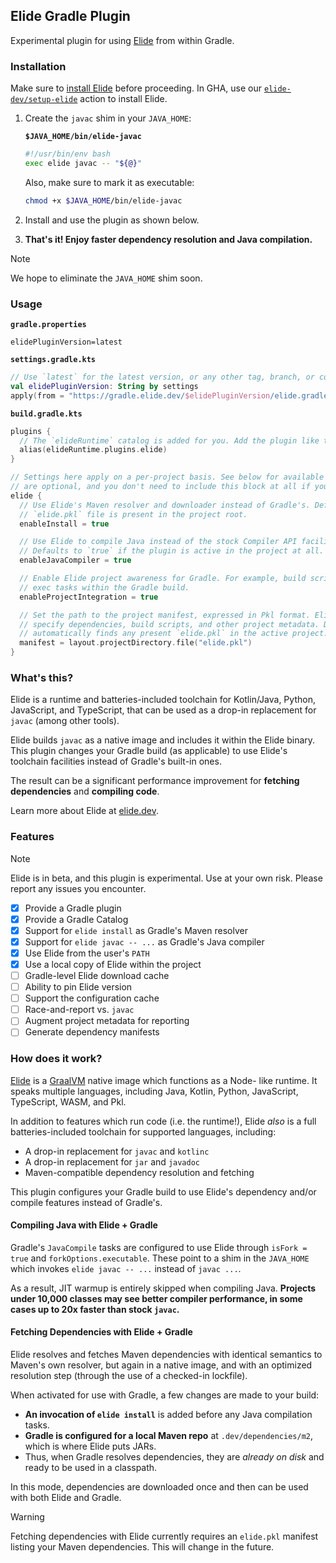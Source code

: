 ## Elide Gradle Plugin

Experimental plugin for using [Elide](https://github.com/elide-dev/elide) from within Gradle.

### Installation

Make sure to [install Elide](https://docs.elide.dev/installation.html) before proceeding. In GHA, use our
[`elide-dev/setup-elide`](https://github.com/elide-dev/setup-elide) action to install Elide.

1) Create the `javac` shim in your `JAVA_HOME`:

   **`$JAVA_HOME/bin/elide-javac`**
    ```bash
    #!/usr/bin/env bash
    exec elide javac -- "${@}"
    ```

    Also, make sure to mark it as executable:
    ```bash
    chmod +x $JAVA_HOME/bin/elide-javac
    ```

2) Install and use the plugin as shown below.
3) **That's it! Enjoy faster dependency resolution and Java compilation.**

> [!NOTE]
> We hope to eliminate the `JAVA_HOME` shim soon.

### Usage

**`gradle.properties`**
```properties
elidePluginVersion=latest
```

**`settings.gradle.kts`**
```kotlin
// Use `latest` for the latest version, or any other tag, branch, or commit SHA on this project.
val elidePluginVersion: String by settings
apply(from = "https://gradle.elide.dev/$elidePluginVersion/elide.gradle.kts")
```

**`build.gradle.kts`**
```kotlin
plugins {
  // The `elideRuntime` catalog is added for you. Add the plugin like this:
  alias(elideRuntime.plugins.elide)
}

// Settings here apply on a per-project basis. See below for available settings; all properties
// are optional, and you don't need to include this block at all if you are fine with defaults.
elide {
  // Use Elide's Maven resolver and downloader instead of Gradle's. Defaults to `true` when an
  // `elide.pkl` file is present in the project root.
  enableInstall = true

  // Use Elide to compile Java instead of the stock Compiler API facilities used by Gradle.
  // Defaults to `true` if the plugin is active in the project at all.
  enableJavaCompiler = true

  // Enable Elide project awareness for Gradle. For example, build scripts can show up as runnable
  // exec tasks within the Gradle build.
  enableProjectIntegration = true

  // Set the path to the project manifest, expressed in Pkl format. Elide project manifests can
  // specify dependencies, build scripts, and other project metadata. Defaults to `elide.pkl` and
  // automatically finds any present `elide.pkl` in the active project.
  manifest = layout.projectDirectory.file("elide.pkl")
}
```

### What's this?

Elide is a runtime and batteries-included toolchain for Kotlin/Java, Python, JavaScript, and TypeScript, that can be
used as a drop-in replacement for `javac` (among other tools).

Elide builds `javac` as a native image and includes it within the Elide binary. This plugin changes your Gradle build
(as applicable) to use Elide's toolchain facilities instead of Gradle's built-in ones.

The result can be a significant performance improvement for **fetching dependencies** and **compiling code**.

Learn more about Elide at [elide.dev](https://elide.dev).

### Features

> [!NOTE]
> Elide is in beta, and this plugin is experimental. Use at your own risk. Please report any issues you encounter.

- [x] Provide a Gradle plugin
- [x] Provide a Gradle Catalog
- [x] Support for `elide install` as Gradle's Maven resolver
- [x] Support for `elide javac -- ...` as Gradle's Java compiler
- [x] Use Elide from the user's `PATH`
- [x] Use a local copy of Elide within the project
- [ ] Gradle-level Elide download cache
- [ ] Ability to pin Elide version
- [ ] Support the configuration cache
- [ ] Race-and-report vs. `javac`
- [ ] Augment project metadata for reporting
- [ ] Generate dependency manifests

### How does it work?

[Elide](https://github.com/elide-dev/elide) is a [GraalVM](https://graalvm.org) native image which functions as a Node-
like runtime. It speaks multiple languages, including Java, Kotlin, Python, JavaScript, TypeScript, WASM, and Pkl.

In addition to features which run code (i.e. the runtime!), Elide _also_ is a full batteries-included toolchain for
supported languages, including:

- A drop-in replacement for `javac` and `kotlinc`
- A drop-in replacement for `jar` and `javadoc`
- Maven-compatible dependency resolution and fetching

This plugin configures your Gradle build to use Elide's dependency and/or compile features instead of Gradle's.

#### Compiling Java with Elide + Gradle

Gradle's `JavaCompile` tasks are configured to use Elide through `isFork = true` and `forkOptions.executable`. These
point to a shim in the `JAVA_HOME` which invokes `elide javac -- ...` instead of `javac ...`.

As a result, JIT warmup is entirely skipped when compiling Java. **Projects under 10,000 classes may see better compiler
performance, in some cases up to 20x faster than stock `javac`.**

#### Fetching Dependencies with Elide + Gradle

Elide resolves and fetches Maven dependencies with identical semantics to Maven's own resolver, but again in a native
image, and with an optimized resolution step (through the use of a checked-in lockfile).

When activated for use with Gradle, a few changes are made to your build:

- **An invocation of `elide install`** is added before any Java compilation tasks.
- **Gradle is configured for a local Maven repo** at `.dev/dependencies/m2`, which is where Elide puts JARs.
- Thus, when Gradle resolves dependencies, they are _already on disk_ and ready to be used in a classpath.

In this mode, dependencies are downloaded once and then can be used with both Elide and Gradle.

> [!WARNING]
> Fetching dependencies with Elide currently requires an `elide.pkl` manifest listing your Maven dependencies. This will
> change in the future.
